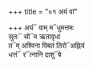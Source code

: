+++
title = "०१ अयं वां"

+++
अयं᳓ वाम् म᳓धुमत्तमः  
सुतः᳓ सो᳓म ऋतावृधा  
त᳓म् अश्विना पिबतं तिरो᳓अह्नियं  
धत्तं᳓ र᳓त्नानि दाशु᳓षे